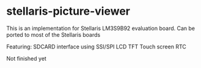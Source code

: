 stellaris-picture-viewer
========================

This is an implementation for Stellaris LM3S9B92 evaluation board.
Can be ported to most of the Stellaris boards

Featuring:
SDCARD interface using SSI/SPI
LCD TFT
Touch screen
RTC

Not finished yet
